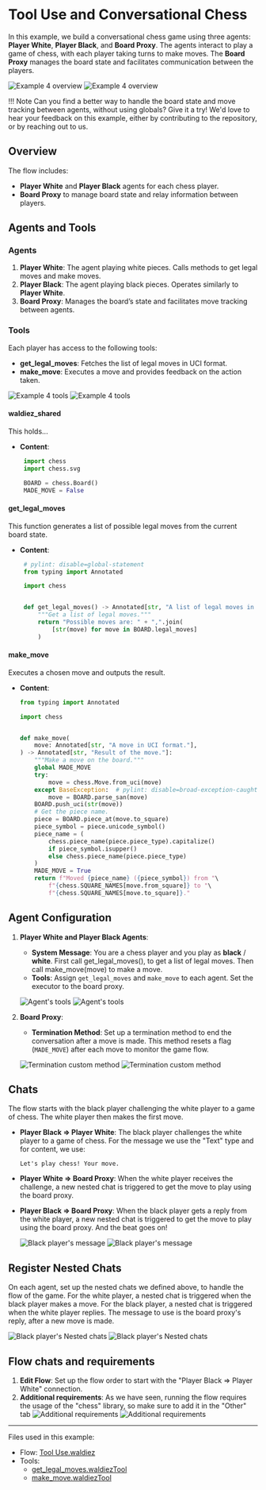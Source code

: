 # Tool Use and Conversational Chess

In this example, we build a conversational chess game using three agents: **Player White**, **Player Black**, and **Board Proxy**. The agents interact to play a game of chess, with each player taking turns to make moves. The **Board Proxy** manages the board state and facilitates communication between the players.

![Example 4 overview](../static/images/light/examples/4/overview.webp#only-light)
![Example 4 overview](../static/images/dark/examples/4/overview.webp#only-dark)

!!! Note
    Can you find a better way to handle the board state and move tracking between agents, without using globals? Give it a try! We'd love to hear your feedback on this example, either by contributing to the repository, or by reaching out to us.

## Overview

The flow includes:

- **Player White** and **Player Black** agents for each chess player.
- **Board Proxy** to manage board state and relay information between players.

## Agents and Tools

### Agents

1. **Player White**: The agent playing white pieces. Calls methods to get legal moves and make moves.
2. **Player Black**: The agent playing black pieces. Operates similarly to **Player White**.
3. **Board Proxy**: Manages the board’s state and facilitates move tracking between agents.

### Tools

Each player has access to the following tools:

- **get_legal_moves**: Fetches the list of legal moves in UCI format.
- **make_move**: Executes a move and provides feedback on the action taken.

![Example 4 tools](../static/images/light/examples/4/tools.webp#only-light)
![Example 4 tools](../static/images/dark/examples/4/tools.webp#only-dark)

#### waldiez_shared

This holds...

- **Content**:

   ```python
    import chess
    import chess.svg

    BOARD = chess.Board()
    MADE_MOVE = False
    ```

#### get_legal_moves

This function generates a list of possible legal moves from the current board state.

- **Content**:

   ```python
    # pylint: disable=global-statement
    from typing import Annotated

    import chess


    def get_legal_moves() -> Annotated[str, "A list of legal moves in UCI format"]:
        """Get a list of legal moves."""
        return "Possible moves are: " + ",".join(
            [str(move) for move in BOARD.legal_moves]
        )

   ```

#### make_move

Executes a chosen move and outputs the result.

- **Content**:

    ```python
    from typing import Annotated

    import chess


    def make_move(
        move: Annotated[str, "A move in UCI format."],
    ) -> Annotated[str, "Result of the move."]:
        """Make a move on the board."""
        global MADE_MOVE
        try:
            move = chess.Move.from_uci(move)
        except BaseException:  # pylint: disable=broad-exception-caught
            move = BOARD.parse_san(move)
        BOARD.push_uci(str(move))
        # Get the piece name.
        piece = BOARD.piece_at(move.to_square)
        piece_symbol = piece.unicode_symbol()
        piece_name = (
            chess.piece_name(piece.piece_type).capitalize()
            if piece_symbol.isupper()
            else chess.piece_name(piece.piece_type)
        )
        MADE_MOVE = True
        return f"Moved {piece_name} ({piece_symbol}) from "\
            f"{chess.SQUARE_NAMES[move.from_square]} to "\
            f"{chess.SQUARE_NAMES[move.to_square]}."

    ```

## Agent Configuration

1. **Player White and Player Black Agents**:
   - **System Message**: You are a chess player and you play as **black** / **white**. First call get_legal_moves(), to get a list of legal moves. Then call make_move(move) to make a move.
   - **Tools**: Assign `get_legal_moves` and `make_move` to each agent. Set the executor to the board proxy.

    ![Agent's tools](../static/images/light/examples/4/agent_tools.webp#only-light)
    ![Agent's tools](../static/images/dark/examples/4/agent_tools.webp#only-dark)

2. **Board Proxy**:
   - **Termination Method**: Set up a termination method to end the conversation after a move is made. This method resets a flag (`MADE_MOVE`) after each move to monitor the game flow.

    ![Termination custom method](../static/images/light/examples/4/termination.webp#only-light)
    ![Termination custom method](../static/images/dark/examples/4/termination.webp#only-dark)

## Chats

The flow starts with the black player challenging the white player to a game of chess. The white player then makes the first move.

- **Player Black => Player White**: The black player challenges the white player to a game of chess. For the message we use the "Text" type and for content, we use:

    ```text
    Let's play chess! Your move.
    ```

- **Player White => Board Proxy**: When the white player receives the challenge, a new nested chat is triggered to get the move to play using the board proxy.

- **Player Black => Board Proxy**: When the black player gets a reply from the white player, a new nested chat is triggered to get the move to play using the board proxy. And the beat goes on!

    ![Black player's message](../static/images/light/examples/4/nested_black.webp#only-light)
    ![Black player's message](../static/images/dark/examples/4/nested_black.webp#only-dark)

## Register Nested Chats

On each agent, set up the nested chats we defined above, to handle the flow of the game. For the white player, a nested chat is triggered when the black player makes a move. For the black player, a nested chat is triggered when the white player replies. The message to use is the board proxy's reply, after a new move is made.

![Black player's Nested chats](../static/images/light/examples/4/nested_black.webp#only-light)
![Black player's Nested chats](../static/images/dark/examples/4/nested_black.webp#only-dark)

## Flow chats and requirements

1. **Edit Flow**: Set up the flow order to start with the "Player Black => Player White" connection.
2. **Additional requirements**: As we have seen, running the flow requires the usage of the "chess" library, so make sure to add it in the "Other" tab
    ![Additional requirements](../static/images/light/examples/4/requirements.webp#only-light)
    ![Additional requirements](../static/images/dark/examples/4/requirements.webp#only-dark)

---

Files used in this example:

- Flow: [Tool Use.waldiez](https://github.com/waldiez/examples/blob/main/04%20-%20Tools/Tool%20Use.waldiez)
- Tools:
  - [get_legal_moves.waldiezTool](https://github.com/waldiez/examples/blob/main/Exported/tools/get_legal_moves.waldiezTool)
  - [make_move.waldiezTool](https://github.com/waldiez/examples/blob/main/Exported/tools/make_move.waldiezTool)
